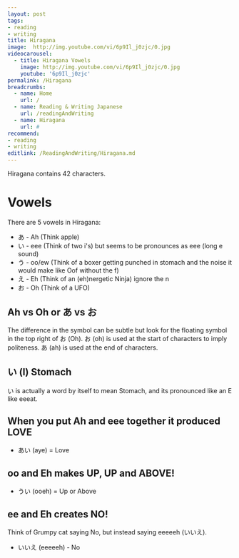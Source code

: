 ```yaml
---
layout: post
tags: 
- reading
- writing
title: Hiragana
image:  http://img.youtube.com/vi/6p9Il_j0zjc/0.jpg
videocarousel:
  - title: Hiragana Vowels
    image: http://img.youtube.com/vi/6p9Il_j0zjc/0.jpg
    youtube: '6p9Il_j0zjc'
permalink: /Hiragana
breadcrumbs:
  - name: Home
    url: /
  - name: Reading & Writing Japanese
    url: /readingAndWriting
  - name: Hiragana
    url: #
recommend: 
- reading
- writing
editlink: /ReadingAndWriting/Hiragana.md
---
```


Hiragana contains 42 characters.

# Vowels
There are 5 vowels in Hiragana:
* あ - Ah (Think apple)
* い - eee (Think of two i's) but seems to be pronounces as eee (long e sound)
* う - oo/ew (Think of a boxer getting punched in stomach and the noise it would make like Oof without the f)
* え - Eh (Think of an (eh)nergetic Ninja) ignore the n
* お - Oh (Think of a UFO)

## Ah vs Oh or あ vs お
The difference in the symbol can be subtle but look for the floating symbol in the top right of お (Oh).
お (oh) is used at the start of characters to imply politeness.
あ (ah) is used at the end of characters.

## い (I) Stomach
い is actually a word by itself to mean Stomach, and its pronounced like an E like eeeat.

## When you put Ah and eee together it produced LOVE
* あい (aye) = Love

## oo and Eh makes UP, UP and ABOVE!
* うい (ooeh) = Up or Above

## ee and Eh creates NO!
Think of Grumpy cat saying No, but instead saying eeeeeh (いいえ).
* いいえ (eeeeeh) - No
